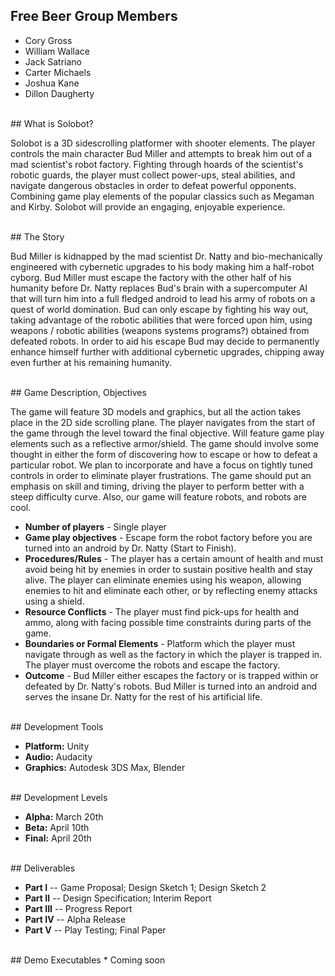 ## Free Beer Group Members
* Cory Gross
* William Wallace
* Jack Satriano
* Carter Michaels
* Joshua Kane
* Dillon Daugherty

<br />
## What is Solobot?

Solobot is a 3D sidescrolling platformer with shooter elements. The player controls the main character Bud Miller and attempts to break him out of a mad scientist's robot factory. Fighting through hoards of the scientist's robotic guards, the player must collect power-ups, steal abilities, and navigate dangerous obstacles in order to defeat powerful opponents. Combining game play elements of the popular classics such as Megaman and Kirby. Solobot will provide an engaging, enjoyable experience.

<br />
## The Story

Bud Miller is kidnapped by the mad scientist Dr. Natty and bio-mechanically engineered with cybernetic upgrades to his body making him a half-robot cyborg. Bud Miller must escape the factory with the other half of his humanity before Dr. Natty replaces Bud's brain with a supercomputer AI that will turn him into a full fledged android to lead his army of robots on a quest of world domination. Bud can only escape by fighting his way out, taking advantage of the robotic abilities that were forced upon him, using weapons / robotic abilities (weapons systems programs?) obtained from defeated robots. In order to aid his escape Bud may decide to permanently enhance himself further with additional cybernetic upgrades, chipping away even further at his remaining humanity.

<br />
## Game Description, Objectives

The game will feature 3D models and graphics, but all the action takes place in the 2D side scrolling plane. The player navigates from the start of the game through the level toward the final objective. Will feature game play elements such as a reflective armor/shield. The game should involve some thought in either the form of discovering how to escape or how to defeat a particular robot. We plan to incorporate and have a focus on tightly tuned controls in order to eliminate player frustrations. The game should put an emphasis on skill and timing, driving the player to perform better with a steep difficulty curve. Also, our game will feature robots, and robots are cool.

* **Number of players** - Single player
* **Game play objectives** - Escape form the robot factory before you are turned into an android by Dr. Natty (Start to Finish).
* **Procedures/Rules** - The player has a certain amount of health and must avoid being hit by enemies in order to sustain positive health and stay alive. The player can eliminate enemies using his weapon, allowing enemies to hit and eliminate each other, or by reflecting enemy attacks using a shield.
* **Resource Conflicts** - The player must find pick-ups for health and ammo, along with facing possible time constraints during parts of the game.
* **Boundaries or Formal Elements** - Platform which the player must navigate through as well as the factory in which the player is trapped in. The player must overcome the robots and escape the factory.
* **Outcome** - Bud Miller either escapes the factory or is trapped within or defeated by Dr. Natty's robots. Bud Miller is turned into an android and serves the insane Dr. Natty for the rest of his artificial life.

<br />
## Development Tools

* **Platform:** Unity
* **Audio:** Audacity
* **Graphics:** Autodesk 3DS Max, Blender

<br />
## Development Levels

* **Alpha:** March 20th
* **Beta:** April 10th
* **Final:** April 20th

<br/>
## Deliverables

* **Part I** -- Game Proposal; Design Sketch 1; Design Sketch 2
* **Part II** -- Design Specification; Interim Report
* **Part III** -- Progress Report
* **Part IV** -- Alpha Release
* **Part V** -- Play Testing; Final Paper

<br />
## Demo Executables
* Coming soon
